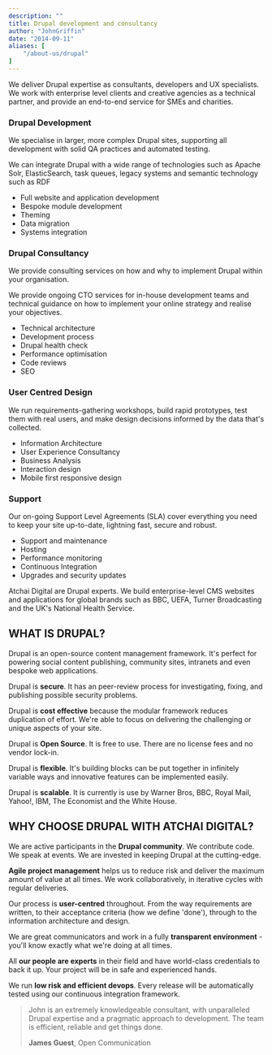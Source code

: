 ```yaml
---
description: ""
title: Drupal development and consultancy
author: "JohnGriffin"
date: "2014-09-11"
aliases: [
    "/about-us/drupal"
]
---
```


We deliver Drupal expertise as consultants, developers and UX specialists. We work with enterprise level clients and creative agencies as a technical partner, and provide an end-to-end service for SMEs and charities.

### Drupal Development
We specialise in larger, more complex Drupal sites, supporting all development with solid QA practices and automated testing.

We can integrate Drupal with a wide range of technologies such as Apache Solr, ElasticSearch, task queues, legacy systems and semantic technology such as RDF

*   Full website and application development
*   Bespoke module development
*   Theming
*   Data migration
*   Systems integration

### Drupal Consultancy
We provide consulting services on how and why to implement Drupal within your organisation.

We provide ongoing CTO services for in-house development teams and technical guidance on how to implement your online strategy and realise your objectives.

*   Technical architecture
*   Development process
*   Drupal health check
*   Performance optimisation
*   Code reviews
*   SEO


### User Centred Design
We run requirements-gathering workshops, build rapid prototypes, test them with real users, and make design decisions informed by the data that's collected.

*   Information Architecture
*   User Experience Consultancy
*   Business Analysis
*   Interaction design
*   Mobile first responsive design

### Support
Our on-going Support Level Agreements (SLA) cover everything you need to keep your site up-to-date, lightning fast, secure and robust.

*   Support and maintenance
*   Hosting
*   Performance monitoring
*   Continuous Integration
*   Upgrades and security updates


Atchai Digital are Drupal experts. We build enterprise-level CMS websites and applications for global brands such as BBC, UEFA, Turner Broadcasting and the UK's National Health Service.

## WHAT IS DRUPAL?

Drupal is an open-source content management framework. It's perfect for powering social content publishing, community sites, intranets and even bespoke web applications.

Drupal is **secure**. It has an peer-review process for investigating, fixing, and publishing possible security problems.

Drupal is **cost effective** because the modular framework reduces duplication of effort. We're able to focus on delivering the challenging or unique aspects of your site.

Drupal is **Open Source**. It is free to use. There are no license fees and no vendor lock-in.

Drupal is **flexible**. It's building blocks can be put together in infinitely variable ways and innovative features can be implemented easily.

Drupal is **scalable**. It is currently is use by Warner Bros, BBC, Royal Mail, Yahoo!, IBM, The Economist and the White House.

## WHY CHOOSE DRUPAL WITH ATCHAI DIGITAL?

We are active participants in the **Drupal community**. We contribute code. We speak at events. We are invested in keeping Drupal at the cutting-edge.

**Agile project management** helps us to reduce risk and deliver the maximum amount of value at all times. We work collaboratively, in iterative cycles with regular deliveries.

Our process is **user-centred** throughout. From the way requirements are written, to their acceptance criteria (how we define 'done'), through to the information architecture and design.

We are great communicators and work in a fully **transparent environment** - you'll know exactly what we're doing at all times.

All **our people are experts** in their field and have world-class credentials to back it up. Your project will be in safe and experienced hands.

We run **low risk and efficient devops**. Every release will be automatically tested using our continuous integration framework.

> John is an extremely knowledgeable consultant, with unparalleled Drupal expertise and a pragmatic approach to development. The team is efficient, reliable and get things done.
> 
> **James Guest**, Open Communication